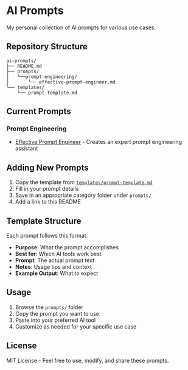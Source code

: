 # AI Prompts

My personal collection of AI prompts for various use cases.

## Repository Structure

```
ai-prompts/
├── README.md
├── prompts/
│   └──prompt-engineering/
│       └── effective-prompt-engineer.md
└── templates/
    └── prompt-template.md
```

## Current Prompts

### Prompt Engineering
- [Effective Prompt Engineer](./prompts/prompt-engineering/effective-prompt-engineer.md) - Creates an expert prompt engineering assistant

## Adding New Prompts

1. Copy the template from [`templates/prompt-template.md`](./templates/prompt-template.md)
2. Fill in your prompt details
3. Save in an appropriate category folder under `prompts/`
4. Add a link to this README

## Template Structure

Each prompt follows this format:
- **Purpose**: What the prompt accomplishes
- **Best for**: Which AI tools work best
- **Prompt**: The actual prompt text
- **Notes**: Usage tips and context
- **Example Output**: What to expect

## Usage

1. Browse the `prompts/` folder
2. Copy the prompt you want to use
3. Paste into your preferred AI tool
4. Customize as needed for your specific use case

## License

MIT License - Feel free to use, modify, and share these prompts.